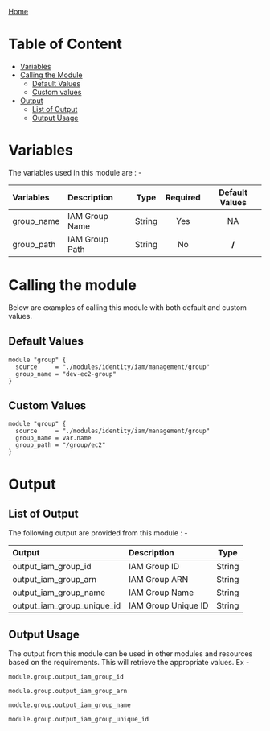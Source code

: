 [Home](../../../../../README.md)

# Table of Content

- [Variables](#variables)
- [Calling the Module](#calling-the-module)
    - [Default Values](#default-values)
    - [Custom values](#custom-values)
- [Output](#output)
    - [List of Output](#list-of-output)
    - [Output Usage](#output-usage)

# Variables

The variables used in this module are : -

| Variables | Description | Type | Required | Default Values |
|:----------|:------------|:----:|:--------:|:--------------:|
| group_name | IAM Group Name | String | Yes | NA |
| group_path | IAM Group Path | String | No | **/** |

# Calling the module

Below are examples of calling this module with both default and custom values.

## Default Values

```
module "group" {
  source     = "./modules/identity/iam/management/group"
  group_name = "dev-ec2-group"
}
```

## Custom Values

```
module "group" {
  source     = "./modules/identity/iam/management/group"
  group_name = var.name
  group_path = "/group/ec2"
}
```

# Output

## List of Output
The following output are provided from this module : -

| Output | Description | Type |
|:------ |:------------|:----:|
| output_iam_group_id | IAM Group ID | String |
| output_iam_group_arn | IAM Group ARN | String |
| output_iam_group_name | IAM Group Name | String |
| output_iam_group_unique_id | IAM Group Unique ID | String |

## Output Usage

The output from this module can be used in other modules and resources based on the requirements. This will retrieve the appropriate values. Ex -

```
module.group.output_iam_group_id
```

```
module.group.output_iam_group_arn
```

```
module.group.output_iam_group_name
```

```
module.group.output_iam_group_unique_id
```